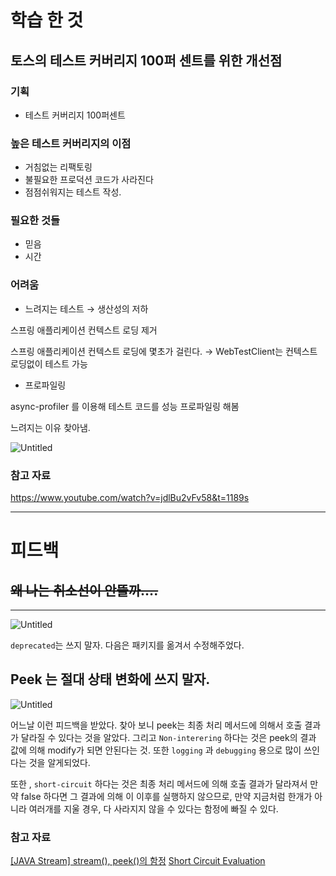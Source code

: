 # 학습 한 것

## 토스의 테스트 커버리지 100퍼 센트를 위한 개선점

### 기획

- 테스트 커버리지 100퍼센트

### 높은 테스트 커버리지의 이점

- 거침없는 리팩토링
- 불필요한 프로덕션 코드가 사라진다
- 점점쉬워지는 테스트 작성.

### 필요한 것들

- 믿음
- 시간

### 어려움

- 느려지는 테스트 → 생산성의 저하

스프링 애플리케이션 컨텍스트 로딩 제거 

스프링 애플리케이션 컨텍스트 로딩에 몇초가 걸린다. → WebTestClient는 컨텍스트 로딩없이 테스트 가능

- 프로파일링

async-profiler 를 이용해 테스트 코드를 성능 프로파일링 해봄

느려지는 이유 찾아냄. 

![Untitled](https://s3-us-west-2.amazonaws.com/secure.notion-static.com/ccae4db1-ea55-4423-9261-39dae08aa60a/Untitled.png)

### 참고 자료

https://www.youtube.com/watch?v=jdlBu2vFv58&t=1189s

---

# 피드백

## ~~왜 나는 취소선이 안뜰까….~~

---

![Untitled](https://s3-us-west-2.amazonaws.com/secure.notion-static.com/3ee356e2-ddf6-4dc5-a321-2dedf98a265a/Untitled.png)

`deprecated`는 쓰지 말자. 다음은 패키지를 옮겨서 수정해주었다. 

## Peek 는 절대 상태 변화에 쓰지 말자.

![Untitled](https://s3-us-west-2.amazonaws.com/secure.notion-static.com/9ab32662-9f36-45cc-8625-7aa37a2cc2ff/Untitled.png)

어느날 이런 피드백을 받았다. 찾아 보니 peek는 최종 처리 메서드에 의해서 호출 결과가 달라질 수 있다는 것을 알았다. 그리고 `Non-interering` 하다는 것은 peek의 결과 값에 의해 modify가 되면 안된다는 것. 또한 `logging` 과 `debugging` 용으로 많이 쓰인다는 것을 알게되었다. 

또한 , `short-circuit` 하다는 것은 최종 처리 메서드에 의해 호출 결과가 달라져서 만약 false 하다면 그 결과에 의해 이 이후를 실행하지 않으므로, 만약 지금처럼 한개가 아니라 여러개를 지울 경우, 다 사라지지 않을 수 있다는 함정에 빠질 수 있다. 

### 참고 자료
[[JAVA Stream] stream(), peek()의 함정](https://ramees.tistory.com/46)
[Short Circuit Evaluation](https://m.blog.naver.com/priince/221715332621)

